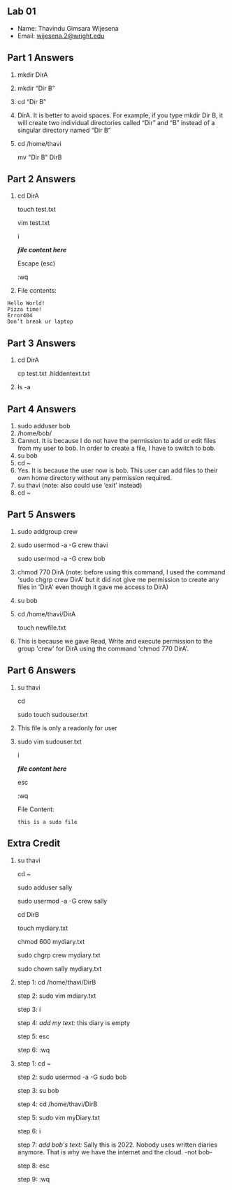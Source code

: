 ## Lab 01

- Name: Thavindu Gimsara Wijesena
- Email: wijesena.2@wright.edu

## Part 1 Answers

1. mkdir DirA  
2. mkdir “Dir B”
3. cd “Dir B”
4. DirA. It is better to avoid spaces. For example, if you type mkdir Dir B, it will create two individual directories called “Dir” and “B” instead of a singular directory named “Dir B”

5. cd /home/thavi

   mv "Dir B" DirB

## Part 2 Answers

1. cd DirA

   touch test.txt

   vim test.txt
   
   i

   ***file content here***
 
    Escape (esc)
  
     :wq

  
2. File contents:

```
Hello World!
Pizza time!
Error404
Don’t break ur laptop
```

## Part 3 Answers

1. cd DirA
   
   cp test.txt .hiddentext.txt
   
2. ls -a

## Part 4 Answers

1. sudo adduser bob
2. /home/bob/
3. Cannot. It is because I do not have the permission to add or edit files from my user to bob. In order to create a file, I have to switch to bob.
4. su bob 
5. cd ~ 
6. Yes. It is because the user now is bob. This user can add files to their own home directory without any permission required.
7. su thavi (note: also could use ‘exit’ instead)
8. cd ~

## Part 5 Answers

1. sudo addgroup crew
2. sudo usermod -a -G crew thavi  
   
   sudo usermod -a -G crew bob    

3. chmod 770 DirA   (note: before using this command, I used the command 'sudo chgrp crew DirA' but it did not give me permission to create any files in 'DirA' even though it gave me access to DirA)

4. su bob
5. cd /home/thavi/DirA
   
   touch newfile.txt
   
6. This is because we gave Read, Write and execute permission to the group 'crew' for DirA using the command 'chmod 770 DirA'.

## Part 6 Answers

1. su thavi
  
   cd
   
   sudo touch sudouser.txt
   
2. This file is only a readonly for user 
3. sudo vim sudouser.txt

   i

   ***file content here***
  
   
   
    esc
   
   :wq
   
   
   
   File Content: 
   ```
   this is a sudo file
   ```

## Extra Credit

1. su thavi
  
   cd ~
   
   sudo adduser sally
   
   sudo usermod -a -G crew sally
   
   cd DirB
   
   touch mydiary.txt
   
   chmod 600 mydiary.txt
   
   sudo chgrp crew mydiary.txt
   
   sudo chown sally mydiary.txt

2. step 1:
   cd /home/thavi/DirB
   
   step 2:
   sudo vim mdiary.txt

   step 3:
   i

   step 4:
   *add my text:*
   this diary is empty

   step 5:
   esc

   step 6:
   :wq
   
   
3. step 1:
   cd ~

   step 2:
   sudo usermod -a -G sudo bob
 
   step 3:
   su bob

   step 4:
   cd /home/thavi/DirB

   step 5:
   sudo vim myDiary.txt

   step 6:
   i

   step 7:
   *add bob's text:* Sally this is 2022. Nobody uses written diaries anymore. That is why we have the internet and the cloud. -not bob-

   step 8:
   esc

   step 9:
   :wq
 
